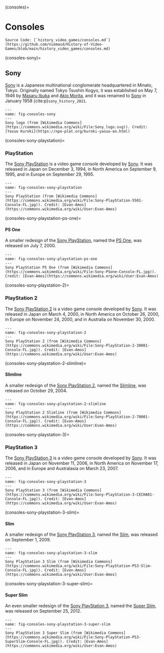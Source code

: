 (consoles)=
# Consoles

```{note}
Source Code: [`history_video_games/consoles.md`](https://github.com/niemasd/History-of-Video-Games/blob/main/history_video_games/consoles.md)
```

(consoles-sony)=
## Sony
[Sony](consoles-sony) is a Japanese multinational conglomerate headquartered in Minato, Tokyo.
Originally named Tokyo Tsushin Kogyo,
it was established on May 7, 1946
by [Masaru Ibuka](people-masaru-ibuka) and [Akio Morita](people-akio-morita),
and it was renamed to [Sony](consoles-sony) in January 1958 {cite:p}`sony_history_2021`.

```{figure} ../images/logos/sony.jpg
---
name: fig-consoles-sony
---
Sony logo (from [Wikimedia Commons](https://commons.wikimedia.org/wiki/File:Sony_logo.svg)). Credit: [Yasuo Kuroki](https://npo-plat.org/kuroki-yasuo-en.html)
```

(consoles-sony-playstation)=
### PlayStation
The [Sony PlayStation](consoles-sony-playstation) is a video game console developed by [Sony](consoles-sony).
It was released in Japan on December 3, 1994,
in North America on September 9, 1995,
and in Europe on September 29, 1995.

```{figure} ../images/consoles/sony-playstation.jpg
---
name: fig-consoles-sony-playstation
---
Sony PlayStation (from [Wikimedia Commons](https://commons.wikimedia.org/wiki/File:Sony-PlayStation-5501-Console-FL.jpg)). Credit: [Evan-Amos](https://commons.wikimedia.org/wiki/User:Evan-Amos)
```

(consoles-sony-playstation-ps-one)=
#### PS One
A smaller redesign of the [Sony PlayStation](consoles-sony-playstation),
named the [PS One](consoles-sony-playstation-ps-one),
was released on July 7, 2000.

```{figure} ../images/consoles/sony-playstation-ps-one.jpg
---
name: fig-consoles-sony-playstation-ps-one
---
Sony PlayStation PS One (from [Wikimedia Commons](https://commons.wikimedia.org/wiki/File:Sony-PSone-Console-FL.jpg)). Credit: [Evan-Amos](https://commons.wikimedia.org/wiki/User:Evan-Amos)
```

(consoles-sony-playstation-2)=
### PlayStation 2
The [Sony PlayStation 2](consoles-sony-playstation-2) is a video game console developed by [Sony](consoles-sony).
It was released in Japan on March 4, 2000,
in North America on October 26, 2000,
in Europe on November 24, 2000,
and in Australia on November 30, 2000.

```{figure} ../images/consoles/sony-playstation-2.jpg
---
name: fig-consoles-sony-playstation-2
---
Sony PlayStation 2 (from [Wikimedia Commons](https://commons.wikimedia.org/wiki/File:Sony-PlayStation-2-30001-Console-FL.jpg)). Credit: [Evan-Amos](https://commons.wikimedia.org/wiki/User:Evan-Amos)
```

(consoles-sony-playstation-2-slimline)=
#### Slimline
A smaller redesign of the [Sony PlayStation 2](consoles-sony-playstation-2),
named the [Slimline](consoles-sony-playstation-2-slimline),
was released on October 29, 2004.

```{figure} ../images/consoles/sony-playstation-2-slimline.jpg
---
name: fig-consoles-sony-playstation-2-slimline
---
Sony PlayStation 2 Slimline (from [Wikimedia Commons](https://commons.wikimedia.org/wiki/File:Sony-PlayStation-2-70001-Console-FL.jpg)). Credit: [Evan-Amos](https://commons.wikimedia.org/wiki/User:Evan-Amos)
```

(consoles-sony-playstation-3)=
### PlayStation 3
The [Sony PlayStation 3](consoles-sony-playstation-3) is a video game console developed by [Sony](consoles-sony).
It was released in Japan on November 11, 2006,
in North America on November 17, 2006,
and in Europe and Australasia on March 23, 2007.

```{figure} ../images/consoles/sony-playstation-3.jpg
---
name: fig-consoles-sony-playstation-3
---
Sony PlayStation 3 (from [Wikimedia Commons](https://commons.wikimedia.org/wiki/File:Sony-PlayStation-3-CECHA01-Console-FL.jpg)). Credit: [Evan-Amos](https://commons.wikimedia.org/wiki/User:Evan-Amos)
```

(consoles-sony-playstation-3-slim)=
#### Slim
A smaller redesign of the [Sony PlayStation 3](consoles-sony-playstation-3),
named the [Slim](consoles-sony-playstation-3-slim),
was released on September 1, 2009.

```{figure} ../images/consoles/sony-playstation-3-slim.jpg
---
name: fig-consoles-sony-playstation-3-slim
---
Sony PlayStation 3 Slim (from [Wikimedia Commons](https://commons.wikimedia.org/wiki/File:Sony-PlayStation-PS3-Slim-Console-FL.jpg)). Credit: [Evan-Amos](https://commons.wikimedia.org/wiki/User:Evan-Amos)
```

(consoles-sony-playstation-3-super-slim)=
#### Super Slim
An even smaller redesign of the [Sony PlayStation 3](consoles-sony-playstation-3),
named the [Super Slim](consoles-sony-playstation-3-super-slim),
was released on September 25, 2012.

```{figure} ../images/consoles/sony-playstation-3-super-slim.jpg
---
name: fig-consoles-sony-playstation-3-super-slim
---
Sony PlayStation 3 Super Slim (from [Wikimedia Commons](https://commons.wikimedia.org/wiki/File:Sony-PlayStation-PS3-SuperSlim-Console-FL.jpg)). Credit: [Evan-Amos](https://commons.wikimedia.org/wiki/User:Evan-Amos)
```
